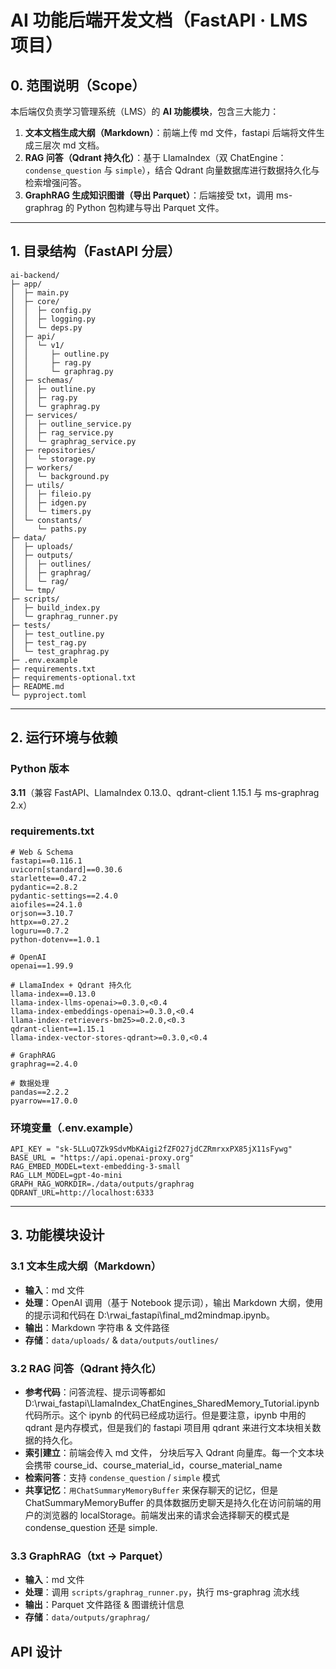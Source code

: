 # AI 功能后端开发文档（FastAPI · LMS 项目）

## 0. 范围说明（Scope）

本后端仅负责学习管理系统（LMS）的 **AI 功能模块**，包含三大能力：

1. **文本文档生成大纲（Markdown）**：前端上传 md 文件，fastapi 后端将文件生成三层次 md 文档。
2. **RAG 问答（Qdrant 持久化）**：基于 LlamaIndex（双 ChatEngine：`condense_question` 与 `simple`），结合 Qdrant 向量数据库进行数据持久化与检索增强问答。
3. **GraphRAG 生成知识图谱（导出 Parquet）**：后端接受 txt，调用 ms-graphrag 的 Python 包构建与导出 Parquet 文件。

---

## 1. 目录结构（FastAPI 分层）

```
ai-backend/
├─ app/
│  ├─ main.py
│  ├─ core/
│  │  ├─ config.py
│  │  ├─ logging.py
│  │  └─ deps.py
│  ├─ api/
│  │  └─ v1/
│  │     ├─ outline.py
│  │     ├─ rag.py
│  │     └─ graphrag.py
│  ├─ schemas/
│  │  ├─ outline.py
│  │  ├─ rag.py
│  │  └─ graphrag.py
│  ├─ services/
│  │  ├─ outline_service.py
│  │  ├─ rag_service.py
│  │  └─ graphrag_service.py
│  ├─ repositories/
│  │  └─ storage.py
│  ├─ workers/
│  │  └─ background.py
│  ├─ utils/
│  │  ├─ fileio.py
│  │  ├─ idgen.py
│  │  └─ timers.py
│  └─ constants/
│     └─ paths.py
├─ data/
│  ├─ uploads/
│  ├─ outputs/
│  │  ├─ outlines/
│  │  ├─ graphrag/
│  │  └─ rag/
│  └─ tmp/
├─ scripts/
│  ├─ build_index.py
│  └─ graphrag_runner.py
├─ tests/
│  ├─ test_outline.py
│  ├─ test_rag.py
│  └─ test_graphrag.py
├─ .env.example
├─ requirements.txt
├─ requirements-optional.txt
├─ README.md
└─ pyproject.toml
```

---

## 2. 运行环境与依赖

### Python 版本

**3.11**（兼容 FastAPI、LlamaIndex 0.13.0、qdrant-client 1.15.1 与 ms-graphrag 2.x）

### requirements.txt

```
# Web & Schema
fastapi==0.116.1
uvicorn[standard]==0.30.6
starlette==0.47.2
pydantic==2.8.2
pydantic-settings==2.4.0
aiofiles==24.1.0
orjson==3.10.7
httpx==0.27.2
loguru==0.7.2
python-dotenv==1.0.1

# OpenAI
openai==1.99.9

# LlamaIndex + Qdrant 持久化
llama-index==0.13.0
llama-index-llms-openai>=0.3.0,<0.4
llama-index-embeddings-openai>=0.3.0,<0.4
llama-index-retrievers-bm25>=0.2.0,<0.3
qdrant-client==1.15.1
llama-index-vector-stores-qdrant>=0.3.0,<0.4

# GraphRAG
graphrag==2.4.0

# 数据处理
pandas==2.2.2
pyarrow==17.0.0
```

### 环境变量（.env.example）

```
API_KEY = "sk-5LLuQ7Zk9SdvMbKAigi2fZFO27jdCZRmrxxPX85jX11sFywg"
BASE_URL = "https://api.openai-proxy.org"
RAG_EMBED_MODEL=text-embedding-3-small
RAG_LLM_MODEL=gpt-4o-mini
GRAPH_RAG_WORKDIR=./data/outputs/graphrag
QDRANT_URL=http://localhost:6333
```

---

## 3. 功能模块设计

### 3.1 文本生成大纲（Markdown）

- **输入**：md 文件
- **处理**：OpenAI 调用（基于 Notebook 提示词），输出 Markdown 大纲，使用的提示词和代码在 D:\rwai_fastapi\final_md2mindmap.ipynb。
- **输出**：Markdown 字符串 & 文件路径
- **存储**：`data/uploads/` & `data/outputs/outlines/`

### 3.2 RAG 问答（Qdrant 持久化）

- **参考代码**：问答流程、提示词等都如 D:\rwai_fastapi\LlamaIndex_ChatEngines_SharedMemory_Tutorial.ipynb 代码所示。这个 ipynb 的代码已经成功运行。但是要注意，ipynb 中用的 qdrant 是内存模式，但是我们的 fastapi 项目用 qdrant 来进行文本块相关数据的持久化。
- **索引建立**：前端会传入 md 文件， 分块后写入 Qdrant 向量库。每一个文本块会携带 course_id、course_material_id，course_material_name
- **检索问答**：支持 `condense_question` / `simple` 模式
- **共享记忆**：`用ChatSummaryMemoryBuffer` 来保存聊天的记忆，但是 ChatSummaryMemoryBuffer 的具体数据历史聊天是持久化在访问前端的用户的浏览器的 localStorage。前端发出来的请求会选择聊天的模式是 condense_question 还是 simple.

### 3.3 GraphRAG（txt → Parquet）

- **输入**：md 文件
- **处理**：调用 `scripts/graphrag_runner.py`，执行 ms-graphrag 流水线
- **输出**：Parquet 文件路径 & 图谱统计信息
- **存储**：`data/outputs/graphrag/`

## API 设计
